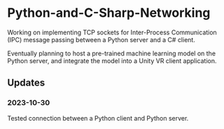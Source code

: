# Python-and-C-Sharp-Networking

Working on implementing TCP sockets for Inter-Process Communication (IPC) message passing between a Python server and a C# client. 

Eventually planning to host a pre-trained machine learning model on the Python server, and integrate the model into a Unity VR client application.

## Updates
### 2023-10-30
Tested connection between a Python client and Python server.